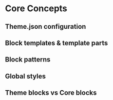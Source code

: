 # Core Concepts


## Theme.json configuration
## Block templates & template parts
## Block patterns
## Global styles
## Theme blocks vs Core blocks
